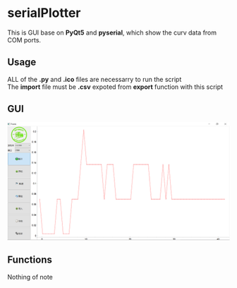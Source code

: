 # serialPlotter

This is GUI base on **PyQt5** and **pyserial**, which show the curv data from COM ports.

## Usage

ALL of the **.py** and **.ico** files are necessarry to run the script  
The **import** file must be **.csv** expoted from **export** function with this script  



## GUI
![Alt text](image.png)

## Functions
Nothing of note







